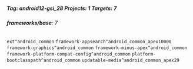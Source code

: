 ##### Tag: android12-gsi_28 Projects: 1 Targets: 7

###### **frameworks/base**: 7
`ext^android_common` `framework-appsearch^android_common_apex10000` `framework-graphics^android_common` `framework-minus-apex^android_common` `framework-platform-compat-config^android_common` `platform-bootclasspath^android_common` `updatable-media^android_common_apex29`
